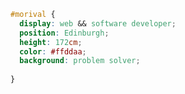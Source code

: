 
```css
#morival {
  display: web && software developer;
  position: Edinburgh;
  height: 172cm;
  color: #ffddaa;
  background: problem solver;
  
}
```
<!---
morival/morival is a ✨ special ✨ repository because its `README.md` (this file) appears on your GitHub profile.
You can click the Preview link to take a look at your changes.
--->
